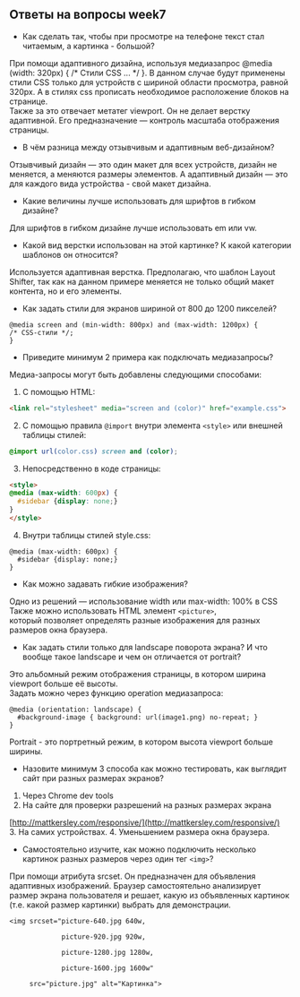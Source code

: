 ## Ответы на вопросы week7  
* Как сделать так, чтобы при просмотре на телефоне текст стал читаемым, а картинка - большой?  

При помощи адаптивного дизайна, используя медиазапрос @media (width: 320px) { /* Стили CSS ... */ }.  В данном случае будут применены стили CSS только для устройств с шириной области просмотра, равной 320px. А в стилях css прописать необходимое расположение блоков на странице.  
Также за это отвечает метатег viewport. Он не делает верстку адаптивной. Его предназначение — контроль масштаба отображения страницы.  
* В чём разница между отзывчивым и адаптивным веб-дизайном?  

 Отзывчивый дизайн — это один макет для всех устройств, дизайн не меняется, а меняются размеры элементов. А адаптивный дизайн — это для каждого вида устройства - свой макет дизайна.  
 * Какие величины лучше использовать для шрифтов в гибком дизайне?  

Для шрифтов в гибком дизайне лучше использовать em или vw.  
* Какой вид верстки использован на этой картинке? К какой категории шаблонов он относится?  

Используется адаптивная верстка. Предполагаю, что шаблон Layout Shifter, так как на данном примере меняется не только общий макет контента, но и его элементы.  
* Как задать стили для экранов шириной от 800 до 1200 пикселей?  

```
@media screen and (min-width: 800px) and (max-width: 1200px) {
/* CSS-стили */;
}
```  
* Приведите минимум 2 примера как подключать медиазапросы?  

Медиа-запросы могут быть добавлены следующими способами:

1) С помощью HTML:

```html
<link rel="stylesheet" media="screen and (color)" href="example.css">
```

2) С помощью правила `@import` внутри элемента `<style>` или внешней таблицы стилей:

```css
@import url(color.css) screen and (color);
```

3) Непосредственно в коде страницы:

```html
<style>
@media (max-width: 600px) {
  #sidebar {display: none;}
}
</style>
```

4) Внутри таблицы стилей style.css:  
```
@media (max-width: 600px) {
  #sidebar {display: none;}
}
```  
* Как можно задавать гибкие изображения?  

Одно из решений — использование width или max-width: 100% в CSS  
Также можно использовать HTML элемент ```<picture>```, который позволяет определять разные изображения для разных размеров окна браузера.  
* Как задать стили только для landscape поворота экрана? И что вообще такое landscape и чем он отличается от portrait?  

Это альбомный режим отображения страницы, в котором ширина viewport больше её высоты.  
Задать можно через функцию operation медиазапроса:  
```
@media (orientation: landscape) { 
  #background-image { background: url(image1.png) no-repeat; }
}
```  
Portrait - это портретный режим, в котором высота viewport больше ширины.  
* Назовите минимум 3 способа как можно тестировать, как выглядит сайт при разных размерах экранов?  

1. Через Chrome dev tools  
2. На сайте для проверки разрешений на разных размерах экрана

[http://mattkersley.com/responsive/](http://mattkersley.com/responsive/)  
3. На самих устройствах.
4. Уменьшением размера окна браузера.

* Самостоятельно изучите, как можно подключить несколько картинок разных размеров через один тег ```<img>```?  

При помощи атрибута srcset. Он предназначен для объявления адаптивных изображений. Браузер самостоятельно анализирует размер экрана пользователя и решает, какую из объявленных картинок (т.е. какой размер картинки) выбрать для демонстрации.  
```
<img srcset="picture-640.jpg 640w, 

             picture-920.jpg 920w, 

             picture-1280.jpg 1280w, 

             picture-1600.jpg 1600w" 

     src="picture.jpg" alt="Картинка">
```
